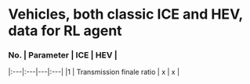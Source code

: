 # Vehicles, both classic ICE and HEV, data for RL agent

### No. | Parameter | ICE | HEV |
|:---|:---|---|:---|
|1 | Transmission finale ratio | x | x |

